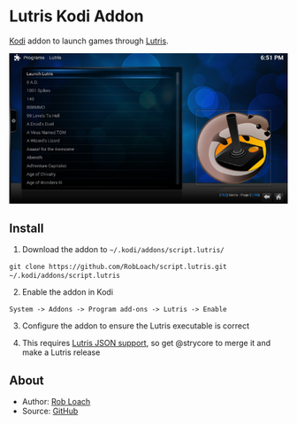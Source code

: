 # Lutris Kodi Addon

[Kodi](http://kodi.tv) addon to launch games through [Lutris](http://lutris.net).

![Lutris Kodi Addon Screenshot](resources/media/screenshot.jpg "Lutris Kodi Addon")

## Install

1. Download the addon to `~/.kodi/addons/script.lutris/`
  ```
  git clone https://github.com/RobLoach/script.lutris.git ~/.kodi/addons/script.lutris
  ```

2. Enable the addon in Kodi
  ```
  System -> Addons -> Program add-ons -> Lutris -> Enable
  ```

3. Configure the addon to ensure the Lutris executable is correct

4. This requires [Lutris JSON support](https://github.com/lutris/lutris/pull/240), so get @strycore to merge it and make a Lutris release

## About

- Author: [Rob Loach](http://robloach.net)
- Source: [GitHub](http://github.com/RobLoach/script.lutris/)

